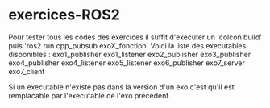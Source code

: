 # exercices-ROS2

Pour tester tous les codes des exercices il suffit d'executer un 'colcon build' puis 'ros2 run cpp_pubsub exoX_fonction'
Voici la liste des executables disponibles :
  exo1_publisher
  exo1_listener
  exo2_publisher
  exo3_publisher
  exo4_publisher
  exo4_listener
  exo5_listener
  exo6_publisher
  exo7_server
  exo7_client

Si un executable n'existe pas dans la version d'un exo c'est qu'il est remplacable par l'executable de l'exo précédent.

